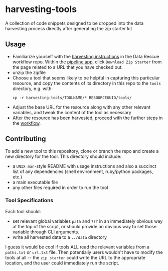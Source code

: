 # harvesting-tools
A collection of code snippets designed to be dropped into the data harvesting process directly after generating the zip starter kit

## Usage

- Familiarize yourself with the [harvesting instructions](https://github.com/datarefugephilly/workflow/tree/master/harvesting-toolkit) in the Data Rescue workflow repo.  Within the [pipeline app](http://harvest-pipeline.herokuapp.com/), click `Download Zip Starter` from the page related to a URL that you have checked out. 
- unzip the zipfile
- Choose a tool that seems likely to be helpful in capturing this particular resource, and copy the contents of its directory in this repo to the `tools` directory, e.g. with:
  ```
  cp -r harvesting-tools/TOOLNAME/* RESOURCEUUID/tools/
  ```
- Adjust the base URL for the resource along with any other relevant variables, and tweak the content of the tool as necessary
- After the resource has been harvested, proceed with the further steps in the [workflow](https://github.com/datarefugephilly/workflow/). 

## Contributing

To add a new tool to this repository, clone or branch the repo and create a new directory for the tool. This directory should include:
- a `UNIX man`-style README with usage instructions and also a succinct list of any dependencies (shell environment, ruby/python packages, etc.)
- a main executable file
- any other files required in order to run the tool

### Tool Specifications

Each tool should:
* set relevant global variables `path` and `???` in an immediately obvious way at the top of the script, or should provide an obvious way to set those variable through CLI arguments.
* write all harvested data to a `../data` directory

I guess it would be cool if tools ALL read the relevant variables from a `paths.txt` or `url.txt` file. Then potentially users wouldn't have to modify the tools at all -- the `zip starter` could write the URL to the appropriate location, and the user could immediately run the script. 


